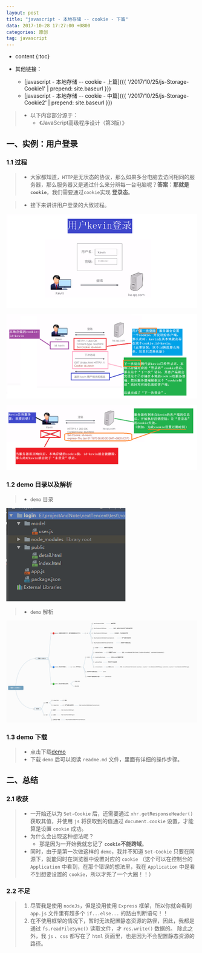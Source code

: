 ```yaml
---
layout: post
title: "javascript - 本地存储 -- cookie - 下篇"
data: 2017-10-28 17:27:00 +0800
categories: 原创
tag: javascript
---
```

* content
{:toc}

* 其他链接：
    + [javascript - 本地存储 -- cookie - 上篇]({{ '/2017/10/25/js-Storage-Cookie1' | prepend: site.baseurl }})
    + [javascript - 本地存储 -- cookie - 中篇]({{ '/2017/10/25/js-Storage-Cookie2' | prepend: site.baseurl }})

> * 以下内容部分源于：
>   * 《JavaScript高级程序设计（第3版）》
  

<!-- more -->


## 一、实例：用户登录

### 1.1 过程

> * 大家都知道，`HTTP`是无状态的协议，那么如果多台电脑去访问相同的服务器，那么服务器又是通过什么来分辨每一台电脑呢？**答案：那就是`cookie`**，我们需要通过`cookie`实现 **登录态**。

> * 接下来讲讲用户登录的大致过程。


![relationship-map](/styles/images/javascript/cookie/cookie-10.png)

![relationship-map](/styles/images/javascript/cookie/cookie-11.png)

![relationship-map](/styles/images/javascript/cookie/cookie-12.png)

### 1.2 demo 目录以及解析

> * `demo` 目录

![relationship-map](/styles/images/javascript/cookie/cookie-14.png)

> * `demo` 解析

![relationship-map](/styles/images/javascript/cookie/cookie-13.png)

### 1.3 demo 下载

> * 点击下载[demo](/effects/demo/demo-cookie/login.zip)
> * 下载 `demo` 后可以阅读 `readme.md` 文件，里面有详细的操作步骤。

## 二、总结

### 2.1 收获

> * 一开始还以为 `Set-Cookie` 后，还需要通过 `xhr.getResponseHeader()`获取其值，并使用 `js` 将获取到的值通过 `document.cookie` 设置，才能算是设置 `cookie` 成功。
> * 为什么会出现这种想法呢？
>   * 那是因为一开始我就忘记了 **`cookie`不能跨域**。
> * 同时，由于是第一次做这样的 `demo`，我并不知道 `Set-Cookie` 只要在同源下，就能同时在浏览器中设置对应的 `cookie` （这个可以在控制台的 `Application` 中看到，在那个错误的想法里，我在 `Application` 中是看不到想要设置的 `cookie`，所以才兜了一个大圈！！）

### 2.2 不足

> 1. 尽管我是使用 `nodeJs`，但是没用使用 `Express` 框架，所以你就会看到 `app.js` 文件里有超多个 `if...else...` 的路由判断语句！！
> 2. 在不使用框架的情况下，暂时无法配置静态资源的路径，因此，我都是通过 `fs.readFileSync()` 读取文件，才 `res.write()` 数据的。
>   除此之外，我 `js` 、`css` 都写在了 `html` 页面里，也是因为不会配置静态资源的路径。



